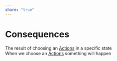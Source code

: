 ```yaml
---  
share: "true"  
---  
```

# Consequences  
  
The result of choosing an [Actions](./Actions.md) in a specific state  
When we choose an [Actions](./Actions.md) something will happen